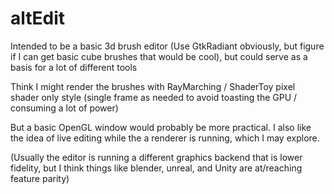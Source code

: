 # altEdit

Intended to be a basic 3d brush editor (Use GtkRadiant obviously, but figure if I can get basic cube brushes that would be cool), but could serve as a basis for a lot of different tools

Think I might render the brushes with RayMarching / ShaderToy pixel shader only style (single frame as needed to avoid toasting the GPU / consuming a lot of power)

But a basic OpenGL window would probably be more practical. I also like the idea of live editing while the a renderer is running, which I may explore.

(Usually the editor is running a different graphics backend that is lower fidelity, but I think things like blender, unreal, and Unity are at/reaching feature parity)
